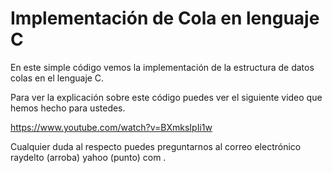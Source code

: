 # Implementación de Cola en lenguaje C

En este simple código vemos la implementación de la estructura de datos colas en el lenguaje C.

Para ver la explicación sobre este código puedes ver el siguiente video que hemos hecho para ustedes.

https://www.youtube.com/watch?v=BXmksIpIi1w

Cualquier duda al respecto puedes preguntarnos al correo electrónico raydelto (arroba) yahoo (punto) com .

